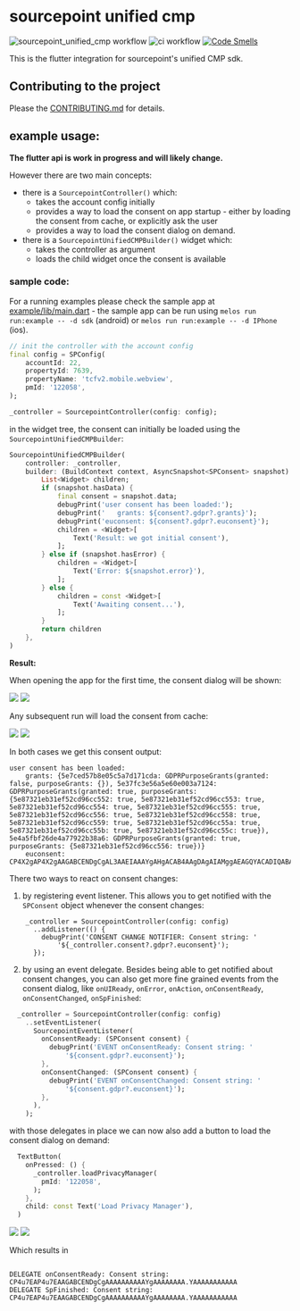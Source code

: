 # sourcepoint unified cmp

![sourcepoint_unified_cmp workflow](https://github.com/thekorn/sourcepoint_unified_cmp/actions/workflows/sourcepoint_unified_cmp.yaml/badge.svg) ![ci workflow](https://github.com/thekorn/sourcepoint_unified_cmp/actions/workflows/ci.yaml/badge.svg) [![Code Smells](https://sonarcloud.io/api/project_badges/measure?project=thekorn_sourcepoint_unified_cmp&metric=code_smells)](https://sonarcloud.io/summary/new_code?id=thekorn_sourcepoint_unified_cmp)

This is the flutter integration for sourcepoint's unified CMP sdk.

## Contributing to the project

Please the [CONTRIBUTING.md](CONTRIBUTING.md) for details.

## example usage:

**The flutter api is work in progress and will likely change.**

However there are two main concepts:
- there is a `SourcepointController()` which:
  - takes the account config initially
  - provides a way to load the consent on app startup - either by loading the consent from cache, or explicitly ask the user
  - provides a way to load the consent dialog on demand.
- there is a `SourcepointUnifiedCMPBuilder()` widget which:
  - takes the controller as argument
  - loads the child widget once the consent is available

### sample code:

For a running examples please check the sample app at [example/lib/main.dart](packages/sourcepoint_unified_cmp/example/lib/main.dart) - the sample app can be run using `melos run run:example -- -d sdk` (android) or `melos run run:example -- -d IPhone` (ios).

```dart
// init the controller with the account config
final config = SPConfig(
    accountId: 22,
    propertyId: 7639,
    propertyName: 'tcfv2.mobile.webview',
    pmId: '122058',
);

_controller = SourcepointController(config: config);
```

in the widget tree, the consent can initially be loaded using the `SourcepointUnifiedCMPBuilder`:

```dart
SourcepointUnifiedCMPBuilder(
    controller: _controller,
    builder: (BuildContext context, AsyncSnapshot<SPConsent> snapshot) {
        List<Widget> children;
        if (snapshot.hasData) {
            final consent = snapshot.data;
            debugPrint('user consent has been loaded:');
            debugPrint('   grants: ${consent?.gdpr?.grants}');
            debugPrint('euconsent: ${consent?.gdpr?.euconsent}');
            children = <Widget>[
                Text('Result: we got initial consent'),
            ];
        } else if (snapshot.hasError) {
            children = <Widget>[
                Text('Error: ${snapshot.error}'),
            ];
        } else {
            children = const <Widget>[
                Text('Awaiting consent...'),
            ];
        }
        return children
    },
)
```

**Result:**

When opening the app for the first time, the consent dialog will be shown:

![](./doc/images/sample-android-1st-run.gif) ![](./doc/images/sample-ios-1st-run.gif)

Any subsequent run will load the consent from cache:

![](./doc/images/sample-android-2nd-run.gif) ![](./doc/images/sample-ios-2nd-run.gif)

In both cases we get this consent output:
```
user consent has been loaded:
    grants: {5e7ced57b8e05c5a7d171cda: GDPRPurposeGrants(granted: false, purposeGrants: {}), 5e37fc3e56a5e60e003a7124: GDPRPurposeGrants(granted: true, purposeGrants: {5e87321eb31ef52cd96cc552: true, 5e87321eb31ef52cd96cc553: true, 5e87321eb31ef52cd96cc554: true, 5e87321eb31ef52cd96cc555: true, 5e87321eb31ef52cd96cc556: true, 5e87321eb31ef52cd96cc558: true, 5e87321eb31ef52cd96cc559: true, 5e87321eb31ef52cd96cc55a: true, 5e87321eb31ef52cd96cc55b: true, 5e87321eb31ef52cd96cc55c: true}), 5e4a5fbf26de4a77922b38a6: GDPRPurposeGrants(granted: true, purposeGrants: {5e87321eb31ef52cd96cc556: true})}
    euconsent: CP4X2gAP4X2gAAGABCENDgCgAL3AAEIAAAYgAHgACAB4AAgDAgAIAMggAEAGQYACADIQABABkOAAgAyKAAQAZAAA.YAAAAAAAAAAA
```

There two ways to react on consent changes:

1. by registering event listener. This allows you to get notified with the `SPConsent` object whenever the consent changes:

```
    _controller = SourcepointController(config: config)
      ..addListener(() {
        debugPrint('CONSENT CHANGE NOTIFIER: Consent string: '
            '${_controller.consent?.gdpr?.euconsent}');
      });
```

2. by using an event delegate. Besides being able to get notified about consent changes, you can also get more fine grained events from the consent dialog, like `onUIReady`, `onError`, `onAction`, `onConsentReady`, `onConsentChanged`, `onSpFinished`:

```dart
  _controller = SourcepointController(config: config)
    ..setEventListener(
      SourcepointEventListener(
        onConsentReady: (SPConsent consent) {
          debugPrint('EVENT onConsentReady: Consent string: '
              '${consent.gdpr?.euconsent}');
        },
        onConsentChanged: (SPConsent consent) {
          debugPrint('EVENT onConsentChanged: Consent string: '
              '${consent.gdpr?.euconsent}');
        },
      ),
    );
```

with those delegates in place we can now also add a button to load the consent dialog on demand:

```dart
  TextButton(
    onPressed: () {
      _controller.loadPrivacyManager(
        pmId: '122058',
      );
    },
    child: const Text('Load Privacy Manager'),
  )
```

![](./doc/images/sample-android-load-privacy-manager.gif) ![](./doc/images/sample-ios-load-privacy-manager.gif)

Which results in
```

DELEGATE onConsentReady: Consent string: CP4u7EAP4u7EAAGABCENDgCgAAAAAAAAAAYgAAAAAAAA.YAAAAAAAAAAA
DELEGATE SpFinished: Consent string: CP4u7EAP4u7EAAGABCENDgCgAAAAAAAAAAYgAAAAAAAA.YAAAAAAAAAAA
```

